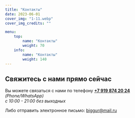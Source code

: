 ```yaml
---
title: "Контакты"
date: 2023-06-01
cover_img: "1-11.webp"
cover_img_credits: ""

menu:
    top:
        name: "Контакты"
        weight: 70
    info:
        name: "Контакты"
        weight: 140
--- 
```


## Свяжитесь с нами прямо сейчас

Вы можете связаться с нами по телефону [**+7 919 874 20 24**](tel:+79198742024) *(Phone/WhatsApp)*  
*c 10:00 - 21:00 без выходных*

Либо отправить электронное письмо: <biggur@mail.ru>
